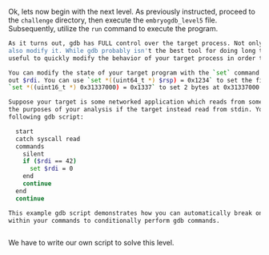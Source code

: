 Ok, lets now begin with the next level.
As previously instructed, proceed to the `challenge` directory, then execute the `embryogdb_level5` file. Subsequently, utilize the `run` command to execute the program.  

```bash
As it turns out, gdb has FULL control over the target process. Not only can you analyze the program's state, but you can
also modify it. While gdb probably isn't the best tool for doing long term maintenance on a program, sometimes it can be
useful to quickly modify the behavior of your target process in order to more easily analyze it.

You can modify the state of your target program with the `set` command. For example, you can use `set $rdi = 0` to zero
out $rdi. You can use `set *((uint64_t *) $rsp) = 0x1234` to set the first value on the stack to 0x1234. You can use
`set *((uint16_t *) 0x31337000) = 0x1337` to set 2 bytes at 0x31337000 to 0x1337.

Suppose your target is some networked application which reads from some socket on fd 42. Maybe it would be easier for
the purposes of your analysis if the target instead read from stdin. You could achieve something like that with the
following gdb script:

  start
  catch syscall read
  commands
    silent
    if ($rdi == 42)
      set $rdi = 0
    end
    continue
  end
  continue

This example gdb script demonstrates how you can automatically break on system calls, and how you can use conditions
within your commands to conditionally perform gdb commands.
```

```sh
```

We have to write our own script to solve this level.
<!-- Flag: ~pwn.college{MUmuZOepSOT2ANvKPLEmx311MP7.0VO0IDL4UDOzQzW}~ -->
<!-- I got this flag using the command `call (void)win()`. -->